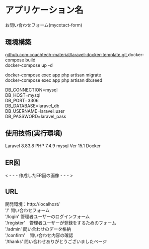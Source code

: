 # アプリケーション名
お問い合わせフォーム(mycotact-form)
## 環境構築
[github.com:coachtech-material/laravel-docker-template.git ](https://github.com/coachtech-material/laravel-docker-template) 
docker-compose build  
docker-compose up -d  

docker-compose exec app php artisan migrate  
docker-compose exec app php artisan db:seed  

DB_CONNECTION=mysql  
DB_HOST=mysql  
DB_PORT=3306  
DB_DATABASE=laravel_db  
DB_USERNAME=laravel_user  
DB_PASSWORD=laravel_pass  
## 使用技術(実行環境)
Laravel 8.83.8
PHP 7.4.9
mysql  Ver 15.1 
Docker
## ER図
< - - - 作成したER図の画像 - - - >

## URL
開発環境：http://localhost/  
'/' 問い合わせフォーム  
'/login' 管理者ユーザーのログインフォーム  
'/register'　管理者ユーザーが登録をするためのフォーム  
'/admin' 問い合わせのデータ格納  
'/confirm'　問い合わせ内容の確認  
'/thanks' 問い合わせありがとうございましたページ  
